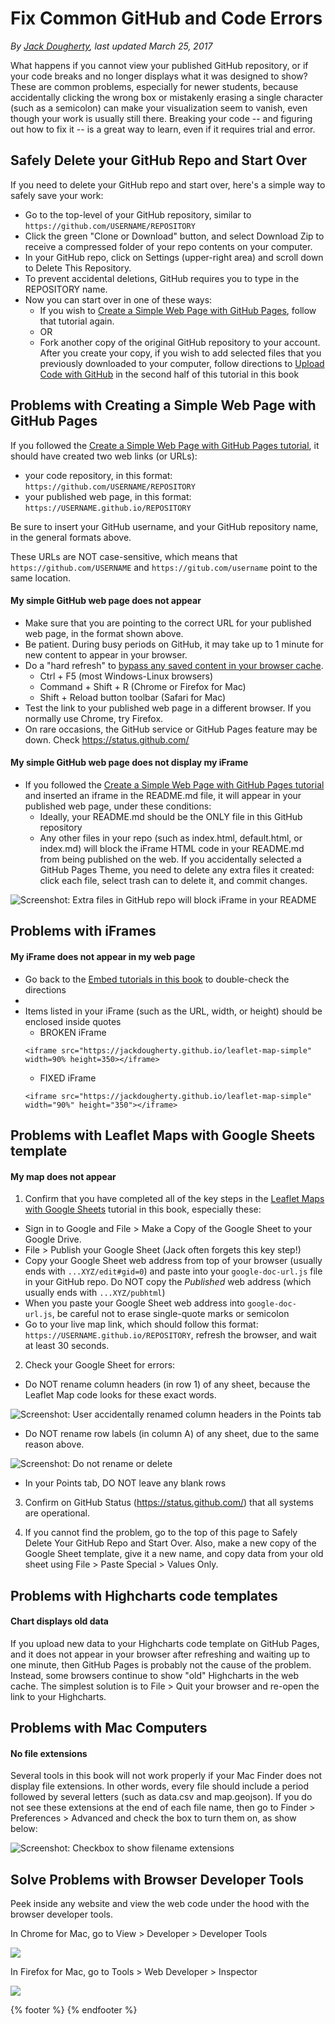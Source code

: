# Fix Common GitHub and Code Errors
*By [Jack Dougherty](../../introduction/who.md), last updated March 25, 2017*

What happens if you cannot view your published GitHub repository, or if your code breaks and no longer displays what it was designed to show? These are common problems, especially for newer students, because accidentally clicking the wrong box or mistakenly erasing a single character (such as a semicolon) can make your visualization seem to vanish, even though your work is usually still there. Breaking your code -- and figuring out how to fix it -- is a great way to learn, even if it requires trial and error.

## Safely Delete your GitHub Repo and Start Over
If you need to delete your GitHub repo and start over, here's a simple way to safely save your work:
- Go to the top-level of your GitHub repository, similar to ```https://github.com/USERNAME/REPOSITORY```
- Click the green "Clone or Download" button, and select Download Zip to receive a compressed folder of your repo contents on your computer.
- In your GitHub repo, click on Settings (upper-right area) and scroll down to Delete This Repository.
- To prevent accidental deletions, GitHub requires you to type in the REPOSITORY name.
- Now you can start over in one of these ways:
  - If you wish to [Create a Simple Web Page with GitHub Pages](../../embed/github-pages), follow that tutorial again.
  - OR
  - Fork another copy of the original GitHub repository to your account. After you create your copy, if you wish to add selected files that you previously downloaded to your computer, follow directions to [Upload Code with GitHub](../create-repo) in the second half of this tutorial in this book

## Problems with Creating a Simple Web Page with GitHub Pages
If you followed the [Create a Simple Web Page with GitHub Pages tutorial](../../embed/github-pages), it should have created two web links (or URLs):
- your code repository, in this format: ```https://github.com/USERNAME/REPOSITORY```
- your published web page, in this format: ```https://USERNAME.github.io/REPOSITORY```

Be sure to insert your GitHub username, and your GitHub repository name, in the general formats above.

These URLs are NOT case-sensitive, which means that ```https://github.com/USERNAME``` and ```https://gitub.com/username``` point to the same location.

#### My simple GitHub web page does not appear
- Make sure that you are pointing to the correct URL for your published web page, in the format shown above.
- Be patient. During busy periods on GitHub, it may take up to 1 minute for new content to appear in your browser.
- Do a "hard refresh" to [bypass any saved content in your browser cache](https://en.wikipedia.org/wiki/Wikipedia:Bypass_your_cache).
  - Ctrl + F5 (most Windows-Linux browsers)
  - Command + Shift + R (Chrome or Firefox for Mac)
  - Shift + Reload button toolbar (Safari for Mac)
- Test the link to your published web page in a different browser. If you normally use Chrome, try Firefox.
- On rare occasions, the GitHub service or GitHub Pages feature may be down. Check https://status.github.com/

#### My simple GitHub web page does not display my iFrame  
- If you followed the [Create a Simple Web Page with GitHub Pages tutorial](../../embed/github-pages) and inserted an iframe in the README.md file, it will appear in your published web page, under these conditions:
  - Ideally, your README.md should be the ONLY file in this GitHub repository
  - Any other files in your repo (such as index.html, default.html, or index.md) will block the iFrame HTML code in your README.md from being published on the web. If you accidentally selected a GitHub Pages Theme, you need to delete any extra files it created: click each file, select trash can to delete it, and commit changes.

![Screenshot: Extra files in GitHub repo will block iFrame in your README](extra-files-block-readme-iframe.png)

## Problems with iFrames

#### My iFrame does not appear in my web page
- Go back to the [Embed tutorials in this book](../../embed) to double-check the directions
-
- Items listed in your iFrame (such as the URL, width, or height) should be enclosed inside quotes
  - BROKEN iFrame
  ```
  <iframe src="https://jackdougherty.github.io/leaflet-map-simple" width=90% height=350></iframe>
  ```
  - FIXED iFrame
  ```
  <iframe src="https://jackdougherty.github.io/leaflet-map-simple" width="90%" height="350"></iframe>
  ```

## Problems with Leaflet Maps with Google Sheets template

#### My map does not appear
1) Confirm that you have completed all of the key steps in the [Leaflet Maps with Google Sheets](../../leaflet/with-google-sheets) tutorial in this book, especially these:
  - Sign in to Google and File > Make a Copy of the Google Sheet to your Google Drive.
  - File > Publish your Google Sheet (Jack often forgets this key step!)
  - Copy your Google Sheet web address from top of your browser (usually ends with ```...XYZ/edit#gid=0```) and paste into your ```google-doc-url.js``` file in your GitHub repo. Do NOT copy the *Published* web address (which usually ends with ```...XYZ/pubhtml```)
  - When you paste your Google Sheet web address into ```google-doc-url.js```, be careful not to erase single-quote marks or semicolon
  - Go to your live map link, which should follow this format: ```https://USERNAME.github.io/REPOSITORY```, refresh the browser, and wait at least 30 seconds.

2) Check your Google Sheet for errors:
- Do NOT rename column headers (in row 1) of any sheet, because the Leaflet Map code looks for these exact words.

![Screenshot: User accidentally renamed column headers in the Points tab](lmwgs-fix-column-headers.png)

- Do NOT rename row labels (in column A) of any sheet, due to the same reason above.

![Screenshot: Do not rename or delete](lmwgs-do-not-rename-lables.png)

- In your Points tab, DO NOT leave any blank rows

3) Confirm on GitHub Status (https://status.github.com/) that all systems are operational.

4) If you cannot find the problem, go to the top of this page to Safely Delete Your GitHub Repo and Start Over. Also, make a new copy of the Google Sheet template, give it a new name, and copy data from your old sheet using File > Paste Special > Values Only.

## Problems with Highcharts code templates

#### Chart displays old data
If you upload new data to your Highcharts code template on GitHub Pages, and it does not appear in your browser after refreshing and waiting up to one minute, then GitHub Pages is probably not the cause of the problem. Instead, some browsers continue to show "old" Highcharts in the web cache. The simplest solution is to File > Quit your browser and re-open the link to your Highcharts.

## Problems with Mac Computers

#### No file extensions

Several tools in this book will not work properly if your Mac Finder does not display file extensions. In other words, every file should include a period followed by several letters (such as data.csv and map.geojson). If you do not see these extensions at the end of each file name, then go to Finder > Preferences > Advanced and check the box to turn them on, as show below:

![Screenshot: Checkbox to show filename extensions](mac-finder-filename-extensions.png)

## Solve Problems with Browser Developer Tools
Peek inside any website and view the web code under the hood with the browser developer tools.

In Chrome for Mac, go to View > Developer > Developer Tools

![](Chrome-developer-tools.png)

In Firefox for Mac, go to Tools > Web Developer > Inspector

![](Firefox-tools-inspector.png)


{% footer %}
{% endfooter %}
